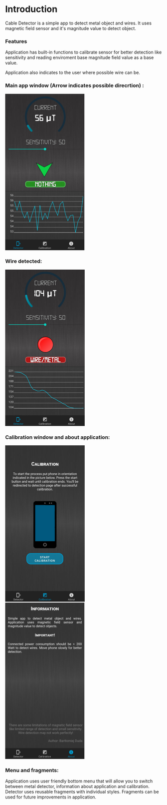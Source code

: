 # Introduction

Cable Detector is a simple app to detect metal object and wires. It uses magnetic field sensor and it's magnitude value to detect object.

### Features

<p>Application has built-in functions to calibrate sensor for better detection like sensitivity and reading enviroment base magnitude field value as a base value.</p>

<p>Application also indicates to the user where possible wire can be.</p>

### Main app window (Arrow indicates possible direcrtion) :

<img height="500px" src="s1.jpg" />

### Wire detected:

<img height="500px" src="s4.jpg" />

### Calibration window and about application:
<p>
<img height="500px" src="s2.jpg" />
<img height="500px" src="s3.jpg" />
</p>

### Menu and fragments:

Application uses user friendly bottom  menu that will allow you to switch between metal detector, information about application and calibration. Detector uses reusable fragments with individual styles. Fragments can be used for future improvements in application.
